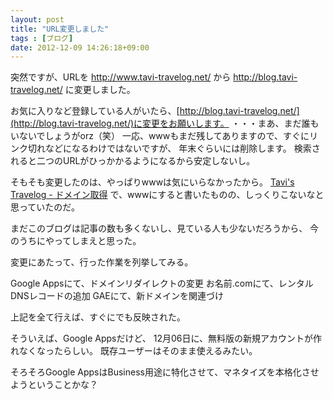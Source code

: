 ```yaml
---
layout: post
title: "URL変更しました"
tags : [ブログ]
date: 2012-12-09 14:26:18+09:00
---
```


突然ですが、URLを
http://www.tavi-travelog.net/
から
http://blog.tavi-travelog.net/
に変更しました。

お気に入りなど登録している人がいたら、[http://blog.tavi-travelog.net/](http://blog.tavi-travelog.net/)に変更をお願いします。
・・・まあ、まだ誰もいないでしょうがorz（笑）
一応、wwwもまだ残してありますので、すぐにリンク切れなどになるわけではないですが、
年末ぐらいには削除します。
検索されると二つのURLがひっかかるようになるから安定しないし。

そもそも変更したのは、やっぱりwwwは気にいらなかったから。
[Tavi's Travelog - ドメイン取得](../../../10/03/get-domain/)
で、wwwにすると書いたものの、しっくりこないなと思っていたのだ。

まだこのブログは記事の数も多くないし、見ている人も少ないだろうから、
今のうちにやってしまえと思った。

変更にあたって、行った作業を列挙してみる。

Google Appsにて、ドメインリダイレクトの変更
お名前.comにて、レンタルDNSレコードの追加
GAEにて、新ドメインを関連づけ


上記を全て行えば、すぐにでも反映された。

そういえば、Google Appsだけど、
12月06日に、無料版の新規アカウントが作れなくなったらしい。
既存ユーザーはそのまま使えるみたい。

そろそろGoogle AppsはBusiness用途に特化させて、マネタイズを本格化させようということかな？


